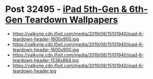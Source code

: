 # Post 32495 - [iPad 5th-Gen &#038; 6th-Gen Teardown Wallpapers](https://www.ifixit.com/News/32495/ipad-5th-6th-gen-teardown-wallpapers)

- https://valkyrie.cdn.ifixit.com/media/2019/08/15101940/ipad-6-teardown-header-1600x900.jpg
- https://valkyrie.cdn.ifixit.com/media/2019/08/15101940/ipad-6-teardown-header-1600x900.jpg
- https://valkyrie.cdn.ifixit.com/media/2019/08/15101940/ipad-6-teardown-header-1536x864.jpg
- https://valkyrie.cdn.ifixit.com/media/2019/08/15101940/ipad-6-teardown-header.jpg
